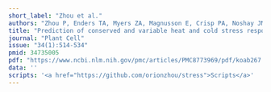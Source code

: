 ```yaml
---
short_label: "Zhou et al."
authors: "Zhou P, Enders TA, Myers ZA, Magnusson E, Crisp PA, Noshay JM, Gomez-Cano F, Liang Z, Grotewold E, Greenham K, Springer NM"
title: "Prediction of conserved and variable heat and cold stress response in maize using cis-regulatory information"
journal: "Plant Cell"
issue: "34(1):514-534"
pmid: 34735005
pdf: "https://www.ncbi.nlm.nih.gov/pmc/articles/PMC8773969/pdf/koab267.pdf"
data: ''
scripts: '<a href="https://github.com/orionzhou/stress">Scripts</a>'
---
```

